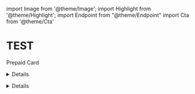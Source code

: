import Image from '@theme/Image';
import Highlight from '@theme/Highlight';
import Endpoint from "@theme/Endpoint"
import Cta from '@theme/Cta'

# TEST
<Features>

<!-- Feature 1 -->

<Feature title="Prepaid" icon="cb">

Prepaid Card 

<Cta
  context="feature"
  ui="inline"
  link="docs/cards/issuing"
  label="Get started"
/>

</Feature>

<!-- Feature 2 -->

<Feature title="Differed Payment Card" icon="payment">

<details>
 <summary>Details</summary>
 hidden, collapsable content...
</details>
  
<Cta
  context="feature"
  ui="inline"
  link="docs/accounts/account-management"
  label="Get started"
/>

</Feature>

<!-- Feature 3 -->

<Feature title="Immediate Payment Card" icon="kyc">

<details>
 <summary>Details</summary>
 hidden, collapsable content...
</details>

<Cta
  context="feature"
  ui="inline"
  link="docs/kyc/retail-customer"
  label="Get started"
/>

</Feature>

</Features>